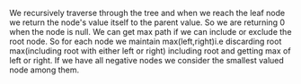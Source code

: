 We recursively traverse through the tree and when we reach the leaf node we return the node's value itself to the parent value. So we are returning 0 when the node is null. We can get max path if we can include or exclude the root node. So for each node we maintain max(left,right)i.e discarding root max(including root with either left or right) including root and getting max of left or right. If we have all negative nodes we consider the smallest valued node among them.